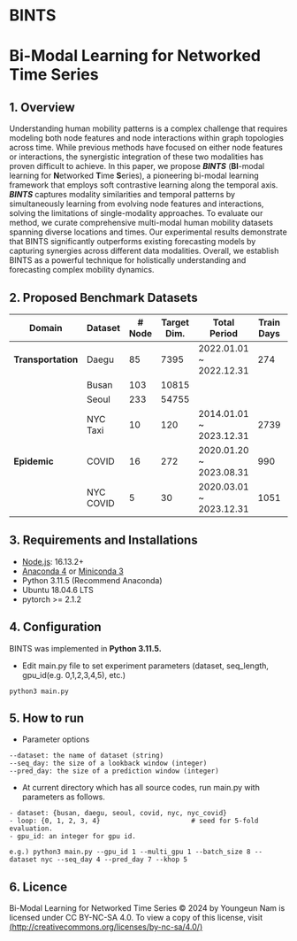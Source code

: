 # BINTS

# Bi-Modal Learning for Networked Time Series

## 1. Overview
Understanding human mobility patterns is a complex challenge that requires modeling both node features and node interactions within graph topologies across time. While previous methods have focused on either node features or interactions, the synergistic integration of these two modalities has proven difficult to achieve. In this paper, we propose ***BINTS*** (**BI**-modal learning for **N**etworked **T**ime **S**eries), a pioneering bi-modal learning framework that employs soft contrastive learning along the temporal axis. ***BINTS*** captures modality similarities and temporal patterns by simultaneously learning from evolving node features and interactions, solving the limitations of single-modality approaches. To evaluate our method, we curate comprehensive multi-modal human mobility datasets spanning diverse locations and times. Our experimental results demonstrate that BINTS significantly outperforms existing forecasting models by capturing synergies across different data modalities. Overall, we establish BINTS as a powerful technique for holistically understanding and forecasting complex mobility dynamics.

## 2. Proposed Benchmark Datasets
| **Domain**       | **Dataset** | **# Node** | **Target Dim.** | **Total Period**             | **Train Days** | **Test Days** | **Time Interval** |
|------------------|-------------|------------|-----------------|------------------------------|----------------|---------------|-------------------|
| **Transportation** | Daegu       | 85         | 7395            | 2022.01.01 ~ 2022.12.31      | 274            | 91            | 1 hour            |
|                  | Busan       | 103        | 10815           |                              |                |               |                   |
|                  | Seoul       | 233        | 54755           |                              |                |               |                   |
|                  | NYC Taxi    | 10         | 120             | 2014.01.01 ~ 2023.12.31      | 2739           | 913           | 1 hour            |
| **Epidemic**     | COVID       | 16         | 272             | 2020.01.20 ~ 2023.08.31      | 990            | 330           | 1 day             |
|                  | NYC COVID   | 5          | 30              | 2020.03.01 ~ 2023.12.31      | 1051           | 350           | 1 day             |


## 3. Requirements and Installations
- [Node.js](https://nodejs.org/en/download/): 16.13.2+
- [Anaconda 4](https://docs.conda.io/projects/conda/en/latest/user-guide/install/index.html) or [Miniconda 3](https://docs.conda.io/en/latest/miniconda.html)
- Python 3.11.5 (Recommend Anaconda)
- Ubuntu 18.04.6 LTS
- pytorch >= 2.1.2

## 4. Configuration
BINTS was implemented in **Python 3.11.5.**
- Edit main.py file to set experiment parameters (dataset, seq_length, gpu_id(e.g. 0,1,2,3,4,5), etc.)
```
python3 main.py
```

## 5. How to run
- Parameter options
```
--dataset: the name of dataset (string)
--seq_day: the size of a lookback window (integer)
--pred_day: the size of a prediction window (integer)
```

- At current directory which has all source codes, run main.py with parameters as follows.
```
- dataset: {busan, daegu, seoul, covid, nyc, nyc_covid}
- loop: {0, 1, 2, 3, 4}                       # seed for 5-fold evaluation.
- gpu_id: an integer for gpu id.

e.g.) python3 main.py --gpu_id 1 --multi_gpu 1 --batch_size 8 --dataset nyc --seq_day 4 --pred_day 7 --khop 5
```
## 6. Licence
Bi-Modal Learning for Networked Time Series © 2024 by Youngeun Nam is licensed under CC BY-NC-SA 4.0. To view a copy of this license, visit [(http://creativecommons.org/licenses/by-nc-sa/4.0/)](http://creativecommons.org/licenses/by-nc-sa/4.0/)
